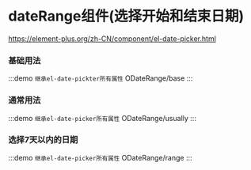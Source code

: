 # dateRange组件(选择开始和结束日期)

https://element-plus.org/zh-CN/component/el-date-picker.html

### 基础用法

:::demo `继承el-date-pickter所有属性`
ODateRange/base
:::

### 通常用法

:::demo `继承el-date-picker所有属性`
ODateRange/usually
:::

### 选择7天以内的日期

:::demo `继承el-date-picker所有属性`
ODateRange/range
:::
